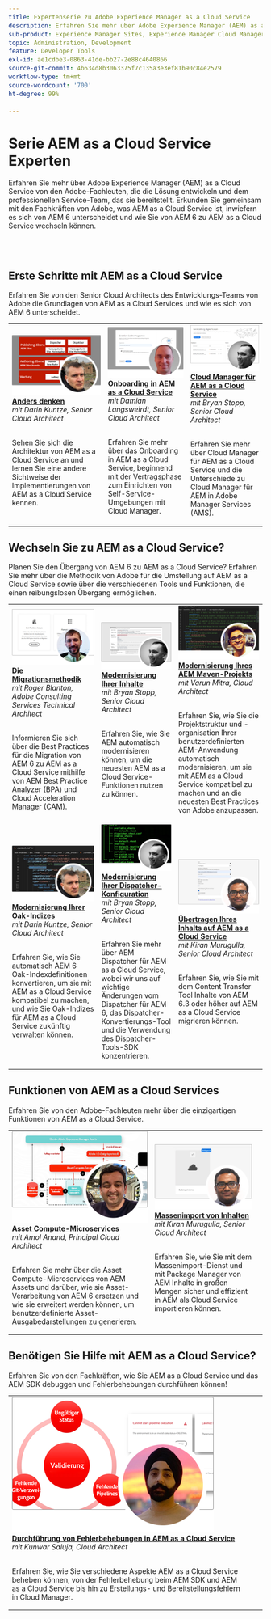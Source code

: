 ```yaml
---
title: Expertenserie zu Adobe Experience Manager as a Cloud Service
description: Erfahren Sie mehr über Adobe Experience Manager (AEM) as a Cloud Service von den Adobe-eigenen Fachleuten, die die Software entwickeln und den professionellen Services, die sie bereitstellen.
sub-product: Experience Manager Sites, Experience Manager Cloud Manager, Experience Manager Assets
topic: Administration, Development
feature: Developer Tools
exl-id: ae1cdbe3-0863-41de-bb27-2e88c4640866
source-git-commit: 4b634d8b3063375f7c135a3e3ef81b90c84e2579
workflow-type: tm+mt
source-wordcount: '700'
ht-degree: 99%

---
```


# Serie AEM as a Cloud Service Experten

Erfahren Sie mehr über Adobe Experience Manager (AEM) as a Cloud Service von den Adobe-Fachleuten, die die Lösung entwickeln und dem professionellen Service-Team, das sie bereitstellt. Erkunden Sie gemeinsam mit den Fachkräften von Adobe, was AEM as a Cloud Service ist, inwiefern es sich von AEM 6 unterscheidet und wie Sie von AEM 6 zu AEM as a Cloud Service wechseln können.

<br/> 
<br/>

## Erste Schritte mit AEM as a Cloud Service

Erfahren Sie von den Senior Cloud Architects des Entwicklungs-Teams von Adobe die Grundlagen von AEM as a Cloud Services und wie es sich von AEM 6 unterscheidet.

<table>
  <tr>
   <td>
      <a href="../../migration/moving-to-aem-as-a-cloud-service/introduction.md">
      <img alt="Anders denken" src="./assets/thinking-differently.png"/>
      </a>
      <div>
         <a href="../../migration/moving-to-aem-as-a-cloud-service/introduction.md"><strong>Anders denken</strong></a>
<br/><em>mit Darin Kuntze, Senior Cloud Architect</em>
      </div>
      <p>
        <br/>
 Sehen Sie sich die Architektur von AEM as a Cloud Service an und lernen Sie eine andere Sichtweise der Implementierungen von AEM as a Cloud Service kennen.
      </p>
     </td>   
     <td>
      <a href="../../migration/moving-to-aem-as-a-cloud-service/onboarding.md">
      <img alt="Onboarding in AEM as a Cloud Service" src="./assets/onboarding.png"/>
      </a>
      <div>
         <a href="../../migration/moving-to-aem-as-a-cloud-service/onboarding.md"><strong>Onboarding in AEM as a Cloud Service</strong></a>
 <br/><em>mit Damian Langsweirdt, Senior Cloud Architect</em>
      </div>
      <p>
        <br/>
 Erfahren Sie mehr über das Onboarding in AEM as a Cloud Service, beginnend mit der Vertragsphase zum Einrichten von Self-Service-Umgebungen mit Cloud Manager.
      </p>
   </td>     
   </td>   
     <td>
      <a href="../../migration/moving-to-aem-as-a-cloud-service/cloud-manager.md">
      <img alt="Cloud Manager" src="./assets/cloud-manager.png"/>
      </a>
      <div>
         <a href="../../migration/moving-to-aem-as-a-cloud-service/cloud-manager.md"><strong>Cloud Manager für AEM as a Cloud Service</strong></a>
 <br/><em>mit Bryan Stopp, Senior Cloud Architect</em>
      </div>
      <p>
        <br/>
 Erfahren Sie mehr über Cloud Manager für AEM as a Cloud Service und die Unterschiede zu Cloud Manager für AEM in Adobe Manager Services (AMS).
      </p>
   </td> 
  </tr>
</table>

## Wechseln Sie zu AEM as a Cloud Service?

Planen Sie den Übergang von AEM 6 zu AEM as a Cloud Service? Erfahren Sie mehr über die Methodik von Adobe für die Umstellung auf AEM as a Cloud Service sowie über die verschiedenen Tools und Funktionen, die einen reibungslosen Übergang ermöglichen.

<table>
  <tr>
   <td>
      <a href="../../migration/moving-to-aem-as-a-cloud-service/bpa-and-cam.md" target="_aem-experts-series-video">
      <img alt="Die Migrationsmethodik" src="./assets/bpa-and-cam.png"/>
      </a>
      <div>
         <a href="../../migration/moving-to-aem-as-a-cloud-service/bpa-and-cam.md" target="_aem-experts-series-video"><strong>Die Migrationsmethodik</strong></a>
 <br/><em>mit Roger Blanton, Adobe Consulting Services Technical Architect</em>
      </div>
      <p>
        <br/>
 Informieren Sie sich über die Best Practices für die Migration von AEM 6 zu AEM as a Cloud Service mithilfe von AEM Best Practice Analyzer (BPA) und Cloud Acceleration Manager (CAM).
      </p>
   </td>   
     <td>
      <a href="../../migration/moving-to-aem-as-a-cloud-service/aem-modernization-tools.md" target="_aem-experts-series-video">
      <img alt="Modernisierung Ihrer Inhalte" src="./assets/aem-modernizer-tools.png"/>
      </a>
      <div>
         <a href="../../migration/moving-to-aem-as-a-cloud-service/aem-modernization-tools.md" target="_aem-experts-series-video"><strong>Modernisierung Ihrer Inhalte</strong></a>
 <br/><em>mit Bryan Stopp, Senior Cloud Architect</em>
      </div>
      <p>
        <br/>
 Erfahren Sie, wie Sie AEM automatisch modernisieren können, um die neuesten AEM as a Cloud Service-Funktionen nutzen zu können.
      </p>
   </td>     
   </td>   
     <td>
      <a href="../../migration/moving-to-aem-as-a-cloud-service/repository-modernization.md" target="_aem-experts-series-video">
      <img alt="Modernisierung Ihres AEM Maven-Projekts" src="./assets/repository-modernizer.png"/>
      </a>
      <div>
         <a href="../../migration/moving-to-aem-as-a-cloud-service/repository-modernization.md" target="_aem-experts-series-video"><strong>Modernisierung Ihres AEM Maven-Projekts</strong></a>
 <br/><em>mit Varun Mitra, Cloud Architect</em>
      </div>
      <p>
        <br/>
 Erfahren Sie, wie Sie die Projektstruktur und -organisation Ihrer benutzerdefinierten AEM-Anwendung automatisch modernisieren, um sie mit AEM as a Cloud Service kompatibel zu machen und an die neuesten Best Practices von Adobe anzupassen.
      </p>
   </td> 
  </tr>
  <tr>
   <td>
      <a href="../../migration/moving-to-aem-as-a-cloud-service/search-and-indexing.md" target="_aem-experts-series-video">
      <img alt="Modernisierung Ihrer Oak-Indizes" src="./assets/indexes.png"/>
      </a>
      <div>
         <a href="../../migration/moving-to-aem-as-a-cloud-service/search-and-indexing.md" target="_aem-experts-series-video"><strong>Modernisierung Ihrer Oak-Indizes</strong></a>
 <br/><em>mit Darin Kuntze, Senior Cloud Architect</em>
      </div>
      <p>
        <br/>
 Erfahren Sie, wie Sie automatisch AEM 6 Oak-Indexdefinitionen konvertieren, um sie mit AEM as a Cloud Service kompatibel zu machen, und wie Sie Oak-Indizes für AEM as a Cloud Service zukünftig verwalten können.
      </p>
   </td>   
     <td>
      <a href="../../migration/moving-to-aem-as-a-cloud-service/dispatcher.md" target="_aem-experts-series-video">
      <img alt="Modernisierung Ihrer Dispatcher-Konfiguration" src="./assets/dispatcher.png"/>
      </a>
      <div>
         <a href="../../migration/moving-to-aem-as-a-cloud-service/dispatcher.md" target="_aem-experts-series-video"><strong>Modernisierung Ihrer Dispatcher-Konfiguration</strong></a>
 <br/><em>mit Bryan Stopp, Senior Cloud Architect</em>
      </div>
      <p>
        <br/>
 Erfahren Sie mehr über AEM Dispatcher für AEM as a Cloud Service, wobei wir uns auf wichtige Änderungen vom Dispatcher für AEM 6, das Dispatcher-Konvertierungs-Tool und die Verwendung des Dispatcher-Tools-SDK konzentrieren.
      </p>
   </td>     
   </td>   
     <td>
      <a href="../../migration/moving-to-aem-as-a-cloud-service/content-migration/content-transfer-tool.md" target="_aem-experts-series-video">
      <img alt="Übertragen Ihres Inhalts auf AEM as a Cloud Service" src="./assets/content-transfer-tool.png"/>
      </a>
      <div>
         <a href="../../migration/moving-to-aem-as-a-cloud-service/content-migration/content-transfer-tool.md" target="_aem-experts-series-video"><strong>Übertragen Ihres Inhalts auf AEM as a Cloud Service</strong></a>
 <br/><em>mit Kiran Murugulla, Senior Cloud Architect</em>
      </div>
      <p>
        <br/>
 Erfahren Sie, wie Sie mit dem Content Transfer Tool Inhalte von AEM 6.3 oder höher auf AEM as a Cloud Service migrieren können.
      </p>
   </td> 
  </tr>  
</table>


## Funktionen von AEM as a Cloud Services

Erfahren Sie von den Adobe-Fachleuten mehr über die einzigartigen Funktionen von AEM as a Cloud Service.

<table>
  <tr>
   <td>
      <a href="../../migration/moving-to-aem-as-a-cloud-service/asset-compute-microservices.md" target="_aem-experts-series-video">
      <img alt="Asset Compute-Microservices" src="./assets/asset-compute-microservices.png"/>
      </a>
      <div>
         <a href="../../migration/moving-to-aem-as-a-cloud-service/asset-compute-microservices.md" target="_aem-experts-series-video"><strong>Asset Compute-Microservices</strong></a>
 <br/><em>mit Amol Anand, Principal Cloud Architect</em>
      </div>
      <p>
        <br/>
 Erfahren Sie mehr über die Asset Compute-Microservices von AEM Assets und darüber, wie sie Asset-Verarbeitung von AEM 6 ersetzen und wie sie erweitert werden können, um benutzerdefinierte Asset-Ausgabedarstellungen zu generieren.
      </p>
   </td>   
   <td>
      <a href="../../migration/moving-to-aem-as-a-cloud-service/content-migration/bulk-import-service.md" target="_aem-experts-series-video">
      <img alt="Massenimport von Inhalten" src="./assets/bulk-import.png"/>
      </a>
      <div>
         <a href="../../migration/moving-to-aem-as-a-cloud-service/content-migration/bulk-import-service.md" target="_aem-experts-series-video"><strong>Massenimport von Inhalten</strong></a>
 <br/><em>mit Kiran Murugulla, Senior Cloud Architect</em>
      </div>
      <p>
        <br/>
 Erfahren Sie, wie Sie mit dem Massenimport-Dienst und mit Package Manager von AEM Inhalte in großen Mengen sicher und effizient in AEM als Cloud Service importieren können.
      </p>
   </td> 
    <td></td>
  </tr>
</table>

## Benötigen Sie Hilfe mit AEM as a Cloud Service?

Erfahren Sie von den Fachkräften, wie Sie AEM as a Cloud Service und das AEM SDK debuggen und Fehlerbehebungen durchführen können!

<table>
  <tr>
   <td>
      <a href="../../migration/moving-to-aem-as-a-cloud-service/troubleshooting.md" target="_aem-experts-series-video">
      <img alt="Durchführung von Fehlerbehebungen in AEM as a Cloud Service" src="./assets/troubleshooting.png"/>
      </a>
      <div>
         <a href="../../migration/moving-to-aem-as-a-cloud-service/troubleshooting.md" 
         target="_aem-experts-series-video"><strong>Durchführung von Fehlerbehebungen in AEM as a Cloud Service</strong></a>
 <br/><em>mit Kunwar Saluja, Cloud Architect</em>
      </div>
      <p>
        <br/>
Erfahren Sie, wie Sie verschiedene Aspekte AEM as a Cloud Service beheben können, von der Fehlerbehebung beim AEM SDK und AEM as a Cloud Service bis hin zu Erstellungs- und Bereitstellungsfehlern in Cloud Manager.
      </p>
   </td>   
    <td></td>
    <td></td>
  </tr>
</table>

